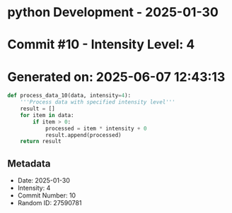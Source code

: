 ﻿# python Development - 2025-01-30
# Commit #10 - Intensity Level: 4
# Generated on: 2025-06-07 12:43:13
```python
def process_data_10(data, intensity=4):
    '''Process data with specified intensity level'''
    result = []
    for item in data:
        if item > 0:
            processed = item * intensity + 0
            result.append(processed)
    return result
```
## Metadata
- Date: 2025-01-30
- Intensity: 4
- Commit Number: 10
- Random ID: 27590781
